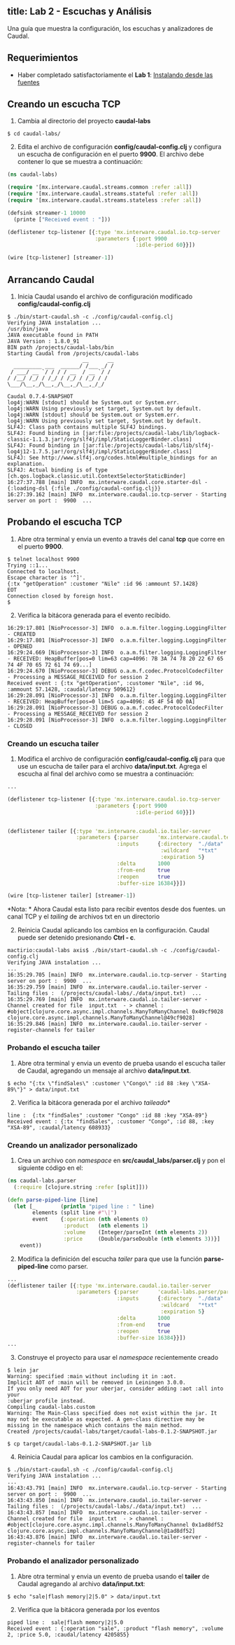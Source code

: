 title: Lab 2 - Escuchas y Análisis
---
Una guía que muestra  la configuración, los escuchas y analizadores de Caudal.

## Requerimientos
 * Haber completado satisfactoriamente el **Lab 1**: [Instalando desde las fuentes](lab1.html)

## Creando un escucha TCP

1. Cambia al directorio del proyecto **caudal-labs**
```
$ cd caudal-labs/
```

2. Edita el archivo de configuración **config/caudal-config.clj** y configura un escucha de configuración en el puerto **9900**. El archivo debe contener lo que se muestra a continuación:
```clojure config/caudal-config.clj
(ns caudal-labs)

(require '[mx.interware.caudal.streams.common :refer :all])
(require '[mx.interware.caudal.streams.stateful :refer :all])
(require '[mx.interware.caudal.streams.stateless :refer :all])

(defsink streamer-1 10000
  (printe ["Received event : "]))

(deflistener tcp-listener [{:type 'mx.interware.caudal.io.tcp-server
                            :parameters {:port 9900
                                         :idle-period 60}}])

(wire [tcp-listener] [streamer-1])
```

## Arrancando Caudal
1. Inicia Caudal usando el archivo de configuración modificado **config/caudal-config.clj**
```
$ ./bin/start-caudal.sh -c ./config/caudal-config.clj
Verifying JAVA instalation ...
/usr/bin/java
JAVA executable found in PATH
JAVA Version : 1.8.0_91
BIN path /projects/caudal-labs/bin
Starting Caudal from /projects/caudal-labs
                        __      __
  _________ ___  ______/ /___ _/ /
 / ___/ __ `/ / / / __  / __ `/ /
/ /__/ /_/ / /_/ / /_/ / /_/ / /
\___/\__,_/\__,_/\__,_/\__,_/_/

Caudal 0.7.4-SNAPSHOT
log4j:WARN [stdout] should be System.out or System.err.
log4j:WARN Using previously set target, System.out by default.
log4j:WARN [stdout] should be System.out or System.err.
log4j:WARN Using previously set target, System.out by default.
SLF4J: Class path contains multiple SLF4J bindings.
SLF4J: Found binding in [jar:file:/projects/caudal-labs/lib/logback-classic-1.1.3.jar!/org/slf4j/impl/StaticLoggerBinder.class]
SLF4J: Found binding in [jar:file:/projects/caudal-labs/lib/slf4j-log4j12-1.7.5.jar!/org/slf4j/impl/StaticLoggerBinder.class]
SLF4J: See http://www.slf4j.org/codes.html#multiple_bindings for an explanation.
SLF4J: Actual binding is of type [ch.qos.logback.classic.util.ContextSelectorStaticBinder]
16:27:37.788 [main] INFO  mx.interware.caudal.core.starter-dsl - {:loading-dsl {:file ./config/caudal-config.clj}}
16:27:39.162 [main] INFO  mx.interware.caudal.io.tcp-server - Starting server on port :  9900  ...
```

## Probando el escucha TCP
1. Abre otra terminal y envia un evento a través del canal **tcp** que corre en el puerto **9900**.
```
$ telnet localhost 9900
Trying ::1...
Connected to localhost.
Escape character is '^]'.
{:tx "getOperation" :customer "Nile" :id 96 :ammount 57.1428}
EOT
Connection closed by foreign host.
$
```

2. Verifica la bitácora generada para el evento recibido.
```
16:29:17.801 [NioProcessor-3] INFO  o.a.m.filter.logging.LoggingFilter - CREATED
16:29:17.801 [NioProcessor-3] INFO  o.a.m.filter.logging.LoggingFilter - OPENED
16:29:24.669 [NioProcessor-3] INFO  o.a.m.filter.logging.LoggingFilter - RECEIVED: HeapBuffer[pos=0 lim=63 cap=4096: 7B 3A 74 78 20 22 67 65 74 4F 70 65 72 61 74 69...]
16:29:24.670 [NioProcessor-3] DEBUG o.a.m.f.codec.ProtocolCodecFilter - Processing a MESSAGE_RECEIVED for session 2
Received event : {:tx "getOperation", :customer "Nile", :id 96, :ammount 57.1428, :caudal/latency 509612}
16:29:28.091 [NioProcessor-3] INFO  o.a.m.filter.logging.LoggingFilter - RECEIVED: HeapBuffer[pos=0 lim=5 cap=4096: 45 4F 54 0D 0A]
16:29:28.091 [NioProcessor-3] DEBUG o.a.m.f.codec.ProtocolCodecFilter - Processing a MESSAGE_RECEIVED for session 2
16:29:28.091 [NioProcessor-3] INFO  o.a.m.filter.logging.LoggingFilter - CLOSED
```

### Creando un escucha tailer
1. Modifica el archivo de configuración **config/caudal-config.clj**  para que use un escucha de tailer para el archivo **data/input.txt**. Agrega el  escucha al final del archivo como se muestra a continuación:
```clojure config/caudal-config.clj
...

(deflistener tcp-listener [{:type 'mx.interware.caudal.io.tcp-server
                            :parameters {:port 9900
                                         :idle-period 60}}])


(deflistener tailer [{:type 'mx.interware.caudal.io.tailer-server
                      :parameters {:parser      'mx.interware.caudal.test.simple-parser/parse-log-line
                                   :inputs      {:directory  "./data"
                                                 :wildcard   "*txt"
                                                 :expiration 5}
                                   :delta       1000
                                   :from-end    true
                                   :reopen      true
                                   :buffer-size 16384}}])

(wire [tcp-listener tailer] [streamer-1])
```
*Nota: * Ahora Caudal esta listo para recibir eventos desde dos fuentes. un canal TCP y el *tailing* de archivos txt en un directorio

2. Reinicia Caudal aplicando los cambios en la configuración. Caudal puede ser detenido presionando **Ctrl - c**.
```
mactirio:caudal-labs axis$ ./bin/start-caudal.sh -c ./config/caudal-config.clj
Verifying JAVA instalation ...
...
16:35:29.705 [main] INFO  mx.interware.caudal.io.tcp-server - Starting server on port :  9900  ...
16:35:29.759 [main] INFO  mx.interware.caudal.io.tailer-server - Tailing files :  (/projects/caudal-labs/./data/input.txt)  ...
16:35:29.769 [main] INFO  mx.interware.caudal.io.tailer-server - Channel created for file  input.txt  - > channel :  #object[clojure.core.async.impl.channels.ManyToManyChannel 0x49cf9028 clojure.core.async.impl.channels.ManyToManyChannel@49cf9028]
16:35:29.846 [main] INFO  mx.interware.caudal.io.tailer-server - register-channels for tailer
```

### Probando el escucha tailer
1. Abre otra terminal y envia un evento de prueba usando el escucha tailer de Caudal, agregando un mensaje al archivo **data/input.txt**.
```
$ echo "{:tx \"findSales\" :customer \"Congo\" :id 88 :key \"XSA-89\"}" > data/input.txt
```

2. Verifica la bitácora generada por el archivo *taileado**
```
line :  {:tx "findSales" :customer "Congo" :id 88 :key "XSA-89"}
Received event : {:tx "findSales", :customer "Congo", :id 88, :key "XSA-89", :caudal/latency 608933}
```

### Creando un analizador personalizado

1. Crea un archivo con *namespace* en **src/caudal_labs/parser.clj** y pon el siguiente código en el:
```clojure src/caudal_labs/parser.clj
(ns caudal-labs.parser
  (:require [clojure.string :refer [split]]))

(defn parse-piped-line [line]
  (let [_        (println "piped line : " line)
        elements (split line #"\|")
        event    {:operation (nth elements 0)
                  :product   (nth elements 1)
                  :volume    (Integer/parseInt (nth elements 2))
                  :price     (Double/parseDouble (nth elements 3))}]
    event))
```

2. Modifica la definición del escucha *tailer* para que use la función **parse-piped-line** como parser.
```clojure config/caudal-config.clj
...
(deflistener tailer [{:type 'mx.interware.caudal.io.tailer-server
                      :parameters {:parser      'caudal-labs.parser/parse-piped-line
                                   :inputs      {:directory  "./data"
                                                 :wildcard   "*txt"
                                                 :expiration 5}
                                   :delta       1000
                                   :from-end    true
                                   :reopen      true
                                   :buffer-size 16384}}])
...
```

3. Construye el proyecto para usar el *namespace* recientemente creado
```
$ lein jar
Warning: specified :main without including it in :aot.
Implicit AOT of :main will be removed in Leiningen 3.0.0.
If you only need AOT for your uberjar, consider adding :aot :all into your
:uberjar profile instead.
Compiling caudal-labs.custom
Warning: The Main-Class specified does not exist within the jar. It may not be executable as expected. A gen-class directive may be missing in the namespace which contains the main method.
Created /projects/caudal-labs/target/caudal-labs-0.1.2-SNAPSHOT.jar

$ cp target/caudal-labs-0.1.2-SNAPSHOT.jar lib
```

4. Reinicia Caudal para aplicar los cambios en la configuración.
```
$ ./bin/start-caudal.sh -c ./config/caudal-config.clj
Verifying JAVA instalation ...
...
16:43:43.791 [main] INFO  mx.interware.caudal.io.tcp-server - Starting server on port :  9900  ...
16:43:43.850 [main] INFO  mx.interware.caudal.io.tailer-server - Tailing files :  (/projects/caudal-labs/./data/input.txt)  ...
16:43:43.857 [main] INFO  mx.interware.caudal.io.tailer-server - Channel created for file  input.txt  - > channel :  #object[clojure.core.async.impl.channels.ManyToManyChannel 0x1ad8df52 clojure.core.async.impl.channels.ManyToManyChannel@1ad8df52]
16:43:43.876 [main] INFO  mx.interware.caudal.io.tailer-server - register-channels for tailer
```

### Probando el analizador personalizado
1. Abre otra terminal y envia un evento de prueba usando el **tailer** de Caudal agregando al archivo **data/input.txt**:
```
$ echo "sale|flash memory|2|5.0" > data/input.txt
```

2. Verifica que la bitácora generada por los eventos
```
piped line :  sale|flash memory|2|5.0
Received event : {:operation "sale", :product "flash memory", :volume 2, :price 5.0, :caudal/latency 4205855}
```

